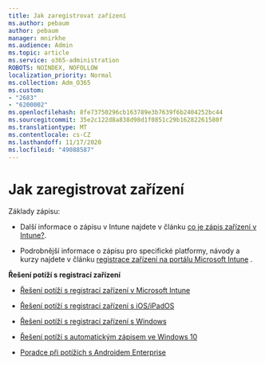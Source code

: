 ```yaml
---
title: Jak zaregistrovat zařízení
ms.author: pebaum
author: pebaum
manager: mnirkhe
ms.audience: Admin
ms.topic: article
ms.service: o365-administration
ROBOTS: NOINDEX, NOFOLLOW
localization_priority: Normal
ms.collection: Adm_O365
ms.custom:
- "2683"
- "6200002"
ms.openlocfilehash: 8fe73750296cb163789e3b7639f6b2404252bc44
ms.sourcegitcommit: 35e2c122d8a838d98d1f0851c29b16282261580f
ms.translationtype: MT
ms.contentlocale: cs-CZ
ms.lasthandoff: 11/17/2020
ms.locfileid: "49088587"
---
```

# <a name="how-to-enroll-devices"></a>Jak zaregistrovat zařízení

Základy zápisu:

- Další informace o zápisu v Intune najdete v článku [co je zápis zařízení v Intune?](https://docs.microsoft.com/mem/intune/enrollment/device-enrollment).

- Podrobnější informace o zápisu pro specifické platformy, návody a kurzy najdete v článku [registrace zařízení na portálu Microsoft Intune](https://docs.microsoft.com/mem/intune/enrollment/) .

**Řešení potíží s registrací zařízení**

- [Řešení potíží s registrací zařízení v Microsoft Intune](https://docs.microsoft.com/mem/intune/enrollment/troubleshoot-device-enrollment-in-intune)

- [Řešení potíží s registrací zařízení s iOS/iPadOS](https://docs.microsoft.com/mem/intune/enrollment/troubleshoot-ios-enrollment-errors)

- [Řešení potíží s registrací zařízení s Windows](https://docs.microsoft.com/mem/intune/enrollment/troubleshoot-windows-enrollment-errors)

- [Řešení potíží s automatickým zápisem ve Windows 10](https://docs.microsoft.com/mem/intune/enrollment/troubleshoot-windows-auto-enrollment)

- [Poradce při potížích s Androidem Enterprise](https://docs.microsoft.com/mem/intune/enrollment/troubleshoot-android-enrollment)


